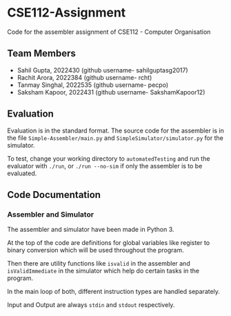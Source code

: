 # CSE112-Assignment

Code for the assembler assignment of CSE112 - Computer Organisation

## Team Members

- Sahil Gupta, 2022430 (github username- sahilguptasg2017)
- Rachit Arora, 2022384 (github username- rcht)
- Tanmay Singhal, 2022535 (github username- pecpo)
- Saksham Kapoor, 2022431 (github username- SakshamKapoor12) 

## Evaluation

Evaluation is in the standard format. The source code for the assembler is in the file `Simple-Assembler/main.py` and `SimpleSimulator/simulator.py` for the simulator.

To test, change your working directory to `automatedTesting` and run the evaluator with `./run`, or `./run --no-sim` if only the assembler is to be evaluated.

## Code Documentation

### Assembler and Simulator

The assembler and simulator have been made in Python 3.

At the top of the code are definitions for global variables like register to binary conversion which will be used throughout the program.

Then there are utility functions like `isvalid` in the assembler and `isValidImmediate` in the simulator which help do certain tasks in the program.

In the main loop of both, different instruction types are handled separately. 

Input and Output are always `stdin` and `stdout` respectively.


